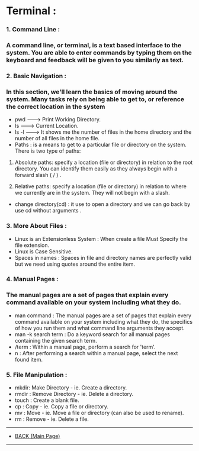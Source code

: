 # **Terminal** :
### **1. Command Line :**
### A command line, or terminal, is a text based interface to the system. You are able to enter commands by typing them on the keyboard and feedback will be given to you similarly as text.


### **2. Basic Navigation  :**
### In this section, we'll learn the basics of moving around the system. Many tasks rely on being able to get to, or reference the correct location in the system
- pwd    ---> Print Working Directory. 
- ls     ---> Current Location. 
- ls -l  ---> It shows me the number of files in the home directory and the number of all files in the home file.
- Paths : is a means to get to a particular file or directory on the system. There is two type of paths:


 1. Absolute paths:  specify a location (file or directory) in relation to the root directory. You can identify them easily as they always begin with a forward slash ( / ) .

 2. Relative paths:  specify a location (file or directory) in relation to where we currently are in the system. They will not begin with a slash.

 - change directory(cd) : it use to open a directory and we can go back by use cd without arguments .

 ### **3. More About Files  :**
 - Linux is an Extensionless System : When create a file Must Specify the file extension.
 - Linux is Case Sensitive.
 - Spaces in names :  Spaces in file and directory names are perfectly valid but we need using quotes around the entire item.


 ### **4. Manual Pages  :**
 ### The manual pages are a set of pages that explain every command available on your system including what they do.

 - man command : The manual pages are a set of pages that explain every command available on your system including what they do, the specifics of how you run them and what command line arguments they accept.
 - man -k search term : Do a keyword search for all manual pages containing the given search term.
- /term : Within a manual page, perform a search for 'term'.
- n : After performing a search within a manual page, select the next found item.

 ### **5. File Manipulation  :**
- mkdir: Make Directory - ie. Create a directory.
- rmdir : Remove Directory - ie. Delete a directory.
- touch : Create a blank file.
- cp : Copy - ie. Copy a file or directory.
- mv : Move - ie. Move a file or directory (can also be used to rename).
- rm : Remove - ie. Delete a file.

---
- [BACK (Main Page)](../README.md)
---